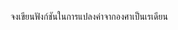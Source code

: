 จงเขียนฟังก์ชันในการแปลงค่าจากองศาเป็นเรเดียน


<!-- PI rad = 1 * PI  === 180 -->
<!-- PI rad = 1 * PI  === 180 -->

<!-- 180 deg === PI rad -->
<!-- 1  deg  ===  1*PI / 180 -->
<!-- n deg  ===  n*PI / 180 -->